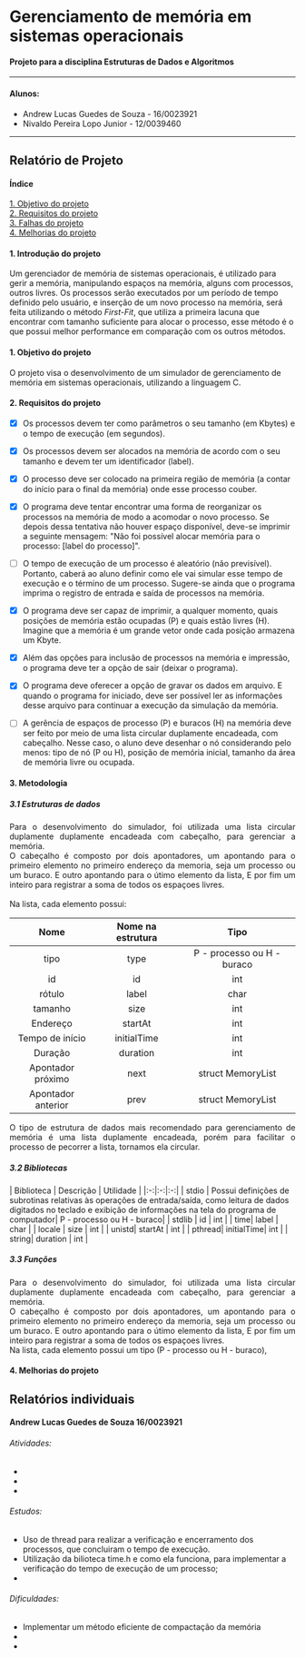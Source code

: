 # Gerenciamento de memória em sistemas operacionais
#### Projeto para a disciplina Estruturas de Dados e Algoritmos
***
#### Alunos:
- Andrew Lucas Guedes de Souza - 16/0023921
- Nivaldo Pereira Lopo Junior - 12/0039460
---
## Relatório de Projeto
#### Índice
[1. Objetivo do projeto](#1-objetivo-do-projeto)  
[2. Requisitos do projeto](#2-requisitos-do-projeto)  
[3. Falhas do projeto](#3-falhas-do-projeto)  
[4. Melhorias do projeto](#4-melhorias-do-projeto)  

#### 1. Introdução do projeto
Um gerenciador de memória de sistemas operacionais, é utilizado para gerir a memória, manipulando espaços na memória, alguns com processos, outros livres. Os processos serão executados por um período de tempo definido pelo usuário, e inserção de um novo processo na memória, será feita utilizando o método *First-Fit*, que utiliza a primeira lacuna que encontrar com tamanho suficiente para alocar o processo, esse método é o que possui melhor performance em comparação com os outros métodos.


#### 1. Objetivo do projeto
<p> O projeto visa o desenvolvimento de um simulador de gerenciamento de memória em sistemas operacionais, utilizando a linguagem C. </p>  

#### 2. Requisitos do projeto
- [x] Os processos devem ter como parâmetros o seu tamanho (em Kbytes) e o tempo de execução (em segundos).

- [x] Os processos devem ser alocados na memória de acordo com o seu tamanho e devem ter um identificador (label).

- [x] O processo deve ser colocado na primeira região de memória (a contar do início para o final da memória) onde esse processo couber.

- [x] O programa deve tentar encontrar uma forma de reorganizar os processos na memória de modo a acomodar o novo processo. Se depois dessa tentativa não houver espaço disponível, deve-se imprimir a seguinte mensagem: "Não foi possível alocar memória para o processo: [label do processo]".

- [ ] O tempo de execução de um processo é aleatório (não previsível). Portanto, caberá ao aluno definir como ele vai simular esse tempo de execução e o término de um processo. Sugere-se ainda que o programa imprima o registro de entrada e saída de processos na memória.

- [x] O programa deve ser capaz de imprimir, a qualquer momento, quais posições de memória estão ocupadas (P) e quais estão livres (H). Imagine que a memória é um grande vetor onde cada posição armazena um Kbyte.

- [x] Além das opções para inclusão de processos na memória e impressão, o programa deve ter a opção de sair (deixar o programa).

- [x]  O programa deve oferecer a opção de gravar os dados em arquivo. E quando o programa for iniciado, deve ser possível ler as informações desse arquivo para continuar a execução da simulação da memória.

- [ ] A gerência de espaços de processo (P) e buracos (H) na memória deve ser feito por meio de uma lista circular duplamente encadeada, com cabeçalho. Nesse caso, o aluno deve desenhar o nó considerando pelo menos: tipo de nó (P ou H), posição de memória inicial, tamanho da área de memória livre ou ocupada.

#### 3. Metodologia
##### 3.1 Estruturas de dados
<div style="text-align: justify">
Para o desenvolvimento do simulador, foi utilizada uma lista circular duplamente duplamente encadeada com cabeçalho, para gerenciar a memória.<br>
O cabeçalho é composto por dois apontadores, um apontando para o primeiro elemento no primeiro endereço da memoria, seja um processo ou um buraco. E outro apontando para o útimo elemento da lista, E por fim um inteiro para registrar a soma de todos os espaçoes livres.<br><br>
Na lista, cada elemento possui:  
</div>

| Nome | Nome na estrutura | Tipo |
|:-:|:-:|:-:|
| tipo | type | P - processo ou H - buraco|
| id | id | int |
| rótulo| label | char |
| tamanho | size | int |
| Endereço| startAt | int |
| Tempo de início | initialTime| int |
| Duração| duration | int |
| Apontador próximo| next | struct MemoryList |
| Apontador anterior| prev | struct MemoryList|

<div style="text-align: justify">
O tipo de estrutura de dados mais recomendado para gerenciamento de memória é uma lista duplamente encadeada, porém para facilitar o processo de pecorrer a lista, tornamos ela circular.<br>
</div>


##### 3.2 Bibliotecas
<div style="text-align: justify">


</div>
| Biblioteca | Descrição | Utilidade |
|:-:|:-:|:-:|
| stdio | Possui definições de subrotinas relativas às operações de entrada/saída, como leitura de dados digitados no teclado e exibição de informações na tela do programa de computador| P - processo ou H - buraco|
| stdlib | id | int |
| time| label | char |
| locale | size | int |
| unistd| startAt | int |
| pthread| initialTime| int |
| string| duration | int |

##### 3.3 Funções
<div style="text-align: justify">
Para o desenvolvimento do simulador, foi utilizada uma lista circular duplamente duplamente encadeada com cabeçalho, para gerenciar a memória.<br>
O cabeçalho é composto por dois apontadores, um apontando para o primeiro elemento no primeiro endereço da memoria, seja um processo ou um buraco. E outro apontando para o útimo elemento da lista, E por fim um inteiro para registrar a soma de todos os espaçoes livres.<br>
Na lista, cada elemento possui um tipo (P - processo ou H - buraco),  
</div>

#### 4. Melhorias do projeto

## Relatórios individuais

#### Andrew Lucas Guedes de Souza 16/0023921
###### Atividades:
-
-
-
###### Estudos:
- Uso de thread para realizar a verificação e encerramento dos processos, que concluiram o tempo de execução.
- Utilização da bilioteca time.h e como ela funciona, para implementar a verificação do tempo de execução de um processo;
-
###### Dificuldades:
- Implementar um método eficiente de compactação da memória
-
-
